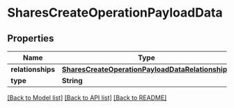 # SharesCreateOperationPayloadData

## Properties
Name | Type | Description | Notes
------------ | ------------- | ------------- | -------------
**relationships** | [**SharesCreateOperationPayloadDataRelationships**](SharesCreateOperationPayloadDataRelationships.md) |  | 
**type** | **String** |  | 

[[Back to Model list]](../README.md#documentation-for-models) [[Back to API list]](../README.md#documentation-for-api-endpoints) [[Back to README]](../README.md)



